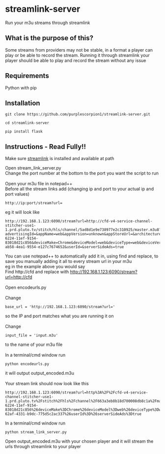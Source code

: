 # streamlink-server
Run your m3u streams through streamlink

## What is the purpose of this?
Some streams from providers may not be stable, in a format a player can play or be able to record the stream. Running it through streamlink your player should be able to play and record the stream without any issue

## Requirements
Python with pip

## Installation
```
git clone https://github.com/purplescorpion1/streamlink-server.git
```
```
cd streamlink-server
```
```
pip install flask
```
## Instructions - Read Fully!!

Make sure [streamlink](https://streamlink.github.io/install.html) is installed and available at path

Open stream_link_server.py <br>
Change the port number at the bottom to the port you want the script to run <br>
<br>
Open your m3u file in notepad++ <br>
Before all the stream links add (changing ip and port to your actual ip and port values)
```
http://ip:port/stream?url=
```
eg it will look like <br>
```
http://192.168.1.123:6090/stream?url=http://cfd-v4-service-channel-stitcher-use1-1.prd.pluto.tv/stitch/hls/channel/5ad8d1e9e738977e2c310925/master.m3u8?advertisingId=&appName=web&appVersion=unknown&appStoreUrl=&architecture=&buildVersion=&clientTime=0&deviceDNT=0&deviceId=4c9b8520-6224-11ef-9154-83018d21c856&deviceMake=Chrome&deviceModel=web&deviceType=web&deviceVersion=unknown&includeExtendedEvents=false&sid=16d72f2e-ab58-4ea1-9554-e127c7674652&userId=&serverSideAds=true
```

You can use notepad++ to automatically add it in, using find and replace, to save you manually adding it all to every stream url in your m3u <br>
eg in the example above you would say <br>
Find http://cfd and replace with http://192.168.1.123:6090/stream?url=http://cfd <br>
<br>
Open encodeurls.py <br>
<br>
Change <br>
```
base_url = 'http://192.168.1.123:6090/stream?url='
```
so the IP and port matches what you are running it on <br>
<br>
Change
```
input_file = 'input.m3u'
```
to the name of your m3u file <br>
<br>
In a terminal/cmd window run <br>
```
python encodeurls.py
```
it will output output_encoded.m3u <br>
<br>
Your stream link should now look like this
```
http://192.168.1.123:6090/stream?url=http%3A%2F%2Fcfd-v4-service-channel-stitcher-use1-1.prd.pluto.tv%2Fstitch%2Fhls%2Fchannel%2F663a3eb8b18d700008db8c1a%2Fmaster.m3u8%3FadvertisingId%3D%26appName%3Dweb%26appVersion%3Dunknown%26appStoreUrl%3D%26architecture%3D%26buildVersion%3D%26clientTime%3D0%26deviceDNT%3D0%26deviceId%3D4ca15182-6224-11ef-9154-83018d21c856%26deviceMake%3DChrome%26deviceModel%3Dweb%26deviceType%3Dweb%26deviceVersion%3Dunknown%26includeExtendedEvents%3Dfalse%26sid%3Deb27f56c-62af-4331-b9dc-775d5c2ac337%26userId%3D%26serverSideAds%3Dtrue
```
In a terminal/cmd window run
```
python stream_link_server.py
```
Open output_encoded.m3u with your chosen player and it will stream the urls through streamlink to your player
